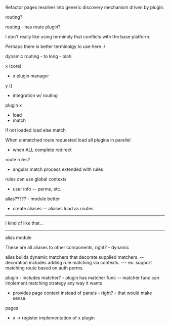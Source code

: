 Refactor pages resolver into generic discovery mechanism driven by plugin.

routing?

routing - has route plugin?

I don't really like using terminoly that conflicts with the base platform.

Perhaps there is better terminolgy to use here :/

dynamic routing - to long - blah

x (core)
- x plugin manager

y ()
- integration w/ routing

plugin x
- load
- match

if not loaded load else match

When unmatched route requested load all plugins in parallel
- when ALL complete redirect

route rules?
- angular match process extended with rules

rules can use global contexts
- user info
-- perms, etc.

alias????? - module better

- create aliases
-- aliases load as routes
----- 

I kind of like that...

-----

alias module

These are all aliases to other components, right? - dynamic

alias builds dynamic matchers that decorate supplied matchers.
-- decoration includes adding rule matching via contexts.
--- ex. support matching route based on auth perms.

plugin - includes matcher? - plugin has matcher func -- matcher func can implement matching strategy any way it wants

- provides page context instead of panels - right? - that would make sense.


pages
- x -> register implementation of x plugin